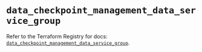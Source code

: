 # `data_checkpoint_management_data_service_group`

Refer to the Terraform Registry for docs: [`data_checkpoint_management_data_service_group`](https://registry.terraform.io/providers/checkpointsw/checkpoint/2.11.0/docs/data-sources/management_data_service_group).
